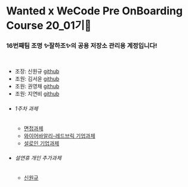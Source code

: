 <h1>Wanted x WeCode Pre OnBoarding Course 20_01기🚀</h1>
<h3>16번째팀 조명 ✨잘하조✨의 공용 저장소 관리용 계정입니다!</h3>

<br/>

* 조장: 신원규 [github](https://github.com/WongueShin)
* 조원: 김서윤 [github](https://github.com/yunred)
* 조원: 권영채 [github](https://github.com/zerochae)
* 조원: 지연비 [github](https://github.com/jyb1798)

<ul>
  <li> <h6>1주차 과제</h6>
    <ul>
      <li> <a href=https://github.com/PreOnboardingTeam-16/1stWeek_interview-task>면접과제</a> </li>
      <li><a href= https://github.com/PreOnboardingTeam-16/1stweek-wirebarley-red-brick-task >와이어바알리-레드브릭 기업과제</a></li>
      <li><a href=https://github.com/PreOnboardingTeam-16/1stweek-sirloin-task>설로인 기업과제</a></li>
    </ul>
  </li>
  <li> <h6>설연휴 개인 추가과제</h6>
    <ul>
      <li> <a href=https://github.com/WongueShin/ggumim-task>신원규</a> </li>
    </ul>
  </li>
</ul>
